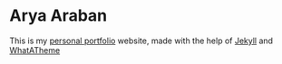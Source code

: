 # Arya Araban
This is my [personal portfolio](https://arya-araban.github.io) website, made with the help of [Jekyll](https://jekyllrb.com/) and [WhatATheme](https://github.com/thedevslot/WhatATheme)
